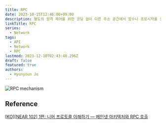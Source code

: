 ```yaml
---
title: RPC
date: 2023-10-15T12:46:00+09:00
description: 별도의 원격 제어를 위한 코딩 없이 다른 주소 공간에서 함수나 프로시저를 실행할 수 있게하는 프로세스 간 통신 기술
linkTitle: RPC
series:
  - Network
tags:
  - API
  - Network
  - RPC
lastmod: 2023-12-10T02:43:40.296Z
draft: false
featured: true
authors:
  - Hyunyoun Jo
---
```


![RPC mechanism](media/images/rpc-mechanism.png "https://www.itrelease.com/2021/06/what-is-remote-procedure-call-rpc-in-operating-system/")

## Reference

[[KO][NEAR 102] 1편: 니어 프로토콜 이해하기 — 메인넷 아키텍처와 RPC 호출](https://medium.com/dsrv/near-102-understanding-near-protocol-mainnet-architecture-and-rpc-call-75351d28bdb4)

